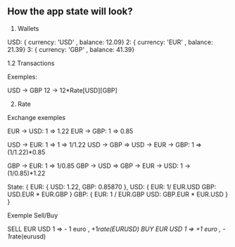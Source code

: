 ## How the app state will look?

1. Wallets

USD: { currency: 'USD' , balance: 12.09}
2: { currency: 'EUR' , balance: 21.39}
3: { currency: 'GBP' , balance: 41.39}

1.2 Transactions

Exemples:

USD -> GBP
12  -> 12*Rate[USD][GBP]

2. Rate

Exchange exemples

EUR -> USD: 1 => 1.22
EUR -> GBP: 1 => 0.85

USD -> EUR: 1 => 1 => 1/1.22
USD -> GBP => USD -> EUR -> GBP: 1 => (1/1.22)*0.85

GBP -> EUR: 1 => 1/0.85
GBP -> USD => GBP -> EUR -> USD: 1 -> (1/0.85)*1.22


State:
{
  EUR: {
    USD: 1.22,
    GBP: 0.85870
  },
  USD: {
    EUR: 1/ EUR.USD
    GBP: USD.EUR * EUR.GBP
  }
  GBP: {
    EUR:  1 / EUR.GBP
    USD: GBP.EUR * EUR.USD
  }
}




Exemple Sell/Buy

SELL EUR USD 1 => - 1 euro , +1*rate(EURUSD)
BUY  EUR USD 1 => +1 euro , - 1*rate(eurusd)

